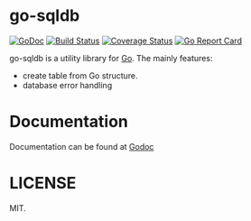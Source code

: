 # go-sqldb
[![GoDoc](https://img.shields.io/badge/godoc-reference-blue.svg?style=flat)](https://godoc.org/github.com/cosiner/go-sqldb) 
[![Build Status](https://travis-ci.org/cosiner/go-sqldb.svg?branch=master&style=flat)](https://travis-ci.org/cosiner/go-sqldb)
[![Coverage Status](https://coveralls.io/repos/github/cosiner/go-sqldb/badge.svg?style=flat)](https://coveralls.io/github/cosiner/go-sqldb)
[![Go Report Card](https://goreportcard.com/badge/github.com/cosiner/go-sqldb?style=flat)](https://goreportcard.com/report/github.com/cosiner/go-sqldb)

go-sqldb is a utility library for [Go](https://golang.org).
The mainly features:
* create table from Go structure.
* database error handling 

# Documentation
Documentation can be found at [Godoc](https://godoc.org/github.com/cosiner/go-sqldb)

# LICENSE
MIT.
